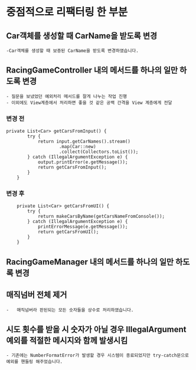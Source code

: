 # 중점적으로 리팩터링 한 부분

## Car객체를 생성할 때 CarName을 받도록 변경

    -Car객체를 생성할 때 보증된 CarName을 받도록 변경하였습니다.

## RacingGameController 내의 메서드를 하나의 일만 하도록 변경

    - 질문을 보냈었던 예외처리 메서드를 잘게 나누는 작업 진행
    - 이외에도 View계층에서 처리하면 좋을 것 같은 공백 간격을 View 계층에게 전달

### 변경 전

```
private List<Car> getCarsFromInput() {
        try {
            return input.getCarNames().stream()
                    .map(Car::new)
                    .collect(Collectors.toList());
        } catch (IllegalArgumentException e) {
            output.printError(e.getMessage());
            return getCarsFromInput();
        }
    }
```

### 변경 후

```
    private List<Car> getCarsFromUI() {
        try {
            return makeCarsByName(getCarsNameFromConsole());
        } catch (IllegalArgumentException e) {
            printErrorMessage(e.getMessage());
            return getCarsFromUI();
        }
    }
```

## RacingGameManager 내의 메서드를 하나의 일만 하도록 변경

## 매직넘버 전체 제거

    -   매직넘버라 판된되는 모든 숫자들을 상수로 처리하였습니다.

## 시도 횟수를 받을 시 숫자가 아닐 경우 IllegalArgument 예외를 적절한 메시지와 함께 발생시킴

    - 기존에는 NumberFormatError가 발생할 경우 시스템이 종료되었지만 try-catch문으로 예외를 핸들링 해주었습니다.
